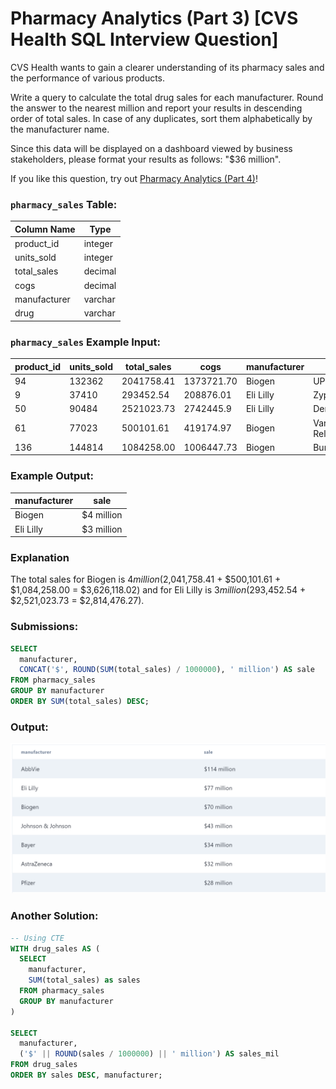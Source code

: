 # Pharmacy Analytics (Part 3) [CVS Health SQL Interview Question]

CVS Health wants to gain a clearer understanding of its pharmacy sales and the performance of various products.

Write a query to calculate the total drug sales for each manufacturer. Round the answer to the nearest million and report your results in descending order of total sales. In case of any duplicates, sort them alphabetically by the manufacturer name.

Since this data will be displayed on a dashboard viewed by business stakeholders, please format your results as follows: "$36 million".

If you like this question, try out [Pharmacy Analytics (Part 4)](https://datalemur.com/questions/top-drugs-sold)!

### **`pharmacy_sales` Table:**

| Column Name | Type |
| --- | --- |
| product_id | integer |
| units_sold | integer |
| total_sales | decimal |
| cogs | decimal |
| manufacturer | varchar |
| drug | varchar |

### **`pharmacy_sales` Example Input:**

| product_id | units_sold | total_sales | cogs | manufacturer | drug |
| --- | --- | --- | --- | --- | --- |
| 94 | 132362 | 2041758.41 | 1373721.70 | Biogen | UP and UP |
| 9 | 37410 | 293452.54 | 208876.01 | Eli Lilly | Zyprexa |
| 50 | 90484 | 2521023.73 | 2742445.9 | Eli Lilly | Dermasorb |
| 61 | 77023 | 500101.61 | 419174.97 | Biogen | Varicose Relief |
| 136 | 144814 | 1084258.00 | 1006447.73 | Biogen | Burkhart |

### **Example Output:**

| manufacturer | sale |
| --- | --- |
| Biogen | $4 million |
| Eli Lilly | $3 million |

### **Explanation**

The total sales for Biogen is $4 million ($2,041,758.41 + $500,101.61 + $1,084,258.00 = $3,626,118.02) and for Eli Lilly is $3 million ($293,452.54 + $2,521,023.73 = $2,814,476.27).

### **Submissions:**

```sql
SELECT
  manufacturer,
  CONCAT('$', ROUND(SUM(total_sales) / 1000000), ' million') AS sale
FROM pharmacy_sales
GROUP BY manufacturer
ORDER BY SUM(total_sales) DESC;
```

### **Output:**

![Result](https://github.com/lizasizas/SQL-Learning-Journey/blob/main/04%20Practice/01%20DataLemur/Pharmacy%20Analytics%20(Part%203)/Screenshot%202024-08-02%20161645.png
)

### **Another Solution:**

```sql
-- Using CTE
WITH drug_sales AS (
  SELECT 
    manufacturer, 
    SUM(total_sales) as sales 
  FROM pharmacy_sales 
  GROUP BY manufacturer
) 

SELECT 
  manufacturer, 
  ('$' || ROUND(sales / 1000000) || ' million') AS sales_mil 
FROM drug_sales 
ORDER BY sales DESC, manufacturer;
```
